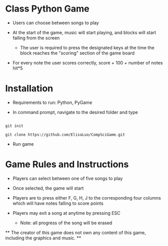# Class Python Game

- Users can choose between songs to play

- At the start of the game, music will start playing, and blocks will start falling from the screen

    - The user is required to press the designated keys at the time the block reaches the "scoring" section of the game board

- For every note the user scores correctly, score + 100 + number of notes hit*5

# Installation

- Requirements to run: Python, PyGame

- In command prompt, navigate to the desired folder and type

```

git init

git clone https://github.com/ElisaLuo/CompSciGame.git

```

- Run game

# Game Rules and Instructions

- Players can select between one of five songs to play

- Once selected, the game will start

- Players are to press either F, G, H, J to the corresponding four columns which will have notes falling to score points

- Players may exit a song at anytime by pressing ESC

    - Note: all progress of the song will be erased

** The creator of this game does not own any content of this game, including the graphics and music. **
